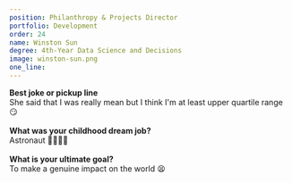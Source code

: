 ```yaml
---
position: Philanthropy & Projects Director
portfolio: Development
order: 24
name: Winston Sun
degree: 4th-Year Data Science and Decisions
image: winston-sun.png
one_line:
---
```

**Best joke or pickup line**
<br>
She said that I was really mean but I think I'm at least upper quartile range 😏 
<br><br>
**What was your childhood dream job?**
<br>
Astronaut 🌌👨‍🚀🚀
<br><br>
**What is your ultimate goal?**
<br>
To make a genuine impact on the world 😫